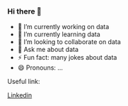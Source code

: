 ### Hi there 👋

- 🔭 I’m currently working on data
- 🌱 I’m currently learning data
- 👯 I’m looking to collaborate on data
- 💬 Ask me about data
- ⚡ Fun fact: many jokes about data
- 😄 Pronouns: ...



Useful link: <p><a href="[https://www.linkedin.com/in/djamel-labdouni-024636251/]">Linkedin</a></p>
